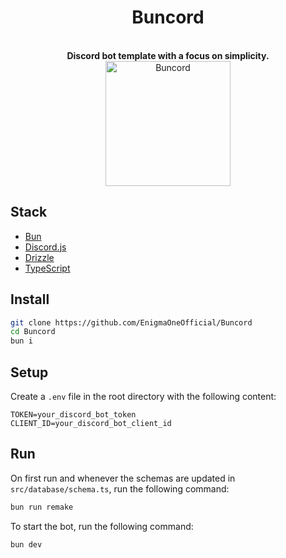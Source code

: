 <div align="center">
  <h1>Buncord</h1>
  <br>
  <b>Discord bot template with a focus on simplicity.</b>
  <br>
  <img src="https://raw.githubusercontent.com/EnigmaOneOfficial/Buncord/master/assets/buncord.png" alt="Buncord" width="200" height="200">
</div>

## Stack

- [Bun](https://bun.sh/)
- [Discord.js](https://discord.js.org/)
- [Drizzle](https://orm.drizzle.team/)
- [TypeScript](https://www.typescriptlang.org/)

## Install

```bash
git clone https://github.com/EnigmaOneOfficial/Buncord
cd Buncord
bun i
```

## Setup

Create a `.env` file in the root directory with the following content:

```env
TOKEN=your_discord_bot_token
CLIENT_ID=your_discord_bot_client_id
```

## Run

On first run and whenever the schemas are updated in `src/database/schema.ts`, run the following command:

```bash
bun run remake
```

To start the bot, run the following command:

```bash
bun dev
```